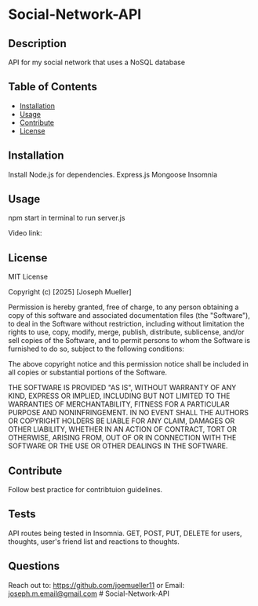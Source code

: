 # Social-Network-API

## Description
API for my social network that uses a NoSQL database


## Table of Contents
- [Installation](#installation)
- [Usage](#usage)
- [Contribute](#contribute)
- [License](#license)

## Installation
Install Node.js for dependencies.
Express.js
Mongoose
Insomnia

## Usage
npm start in terminal to run server.js

Video link: 

## License
MIT License

Copyright (c) [2025] [Joseph Mueller]

Permission is hereby granted, free of charge, to any person obtaining a copy
of this software and associated documentation files (the "Software"), to deal
in the Software without restriction, including without limitation the rights
to use, copy, modify, merge, publish, distribute, sublicense, and/or sell
copies of the Software, and to permit persons to whom the Software is
furnished to do so, subject to the following conditions:

The above copyright notice and this permission notice shall be included in all
copies or substantial portions of the Software.

THE SOFTWARE IS PROVIDED "AS IS", WITHOUT WARRANTY OF ANY KIND, EXPRESS OR
IMPLIED, INCLUDING BUT NOT LIMITED TO THE WARRANTIES OF MERCHANTABILITY,
FITNESS FOR A PARTICULAR PURPOSE AND NONINFRINGEMENT. IN NO EVENT SHALL THE
AUTHORS OR COPYRIGHT HOLDERS BE LIABLE FOR ANY CLAIM, DAMAGES OR OTHER
LIABILITY, WHETHER IN AN ACTION OF CONTRACT, TORT OR OTHERWISE, ARISING FROM,
OUT OF OR IN CONNECTION WITH THE SOFTWARE OR THE USE OR OTHER DEALINGS IN THE
SOFTWARE.

## Contribute
Follow best practice for contribtuion guidelines.

## Tests
API routes being tested in Insomnia.
GET, POST, PUT, DELETE for users, thoughts, user's friend list and reactions to thoughts.

## Questions 
Reach out to:
https://github.com/joemueller11
or Email:
joseph.m.email@gmail.com  # Social-Network-API
